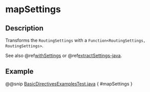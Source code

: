 <a id="mapsettings-java"></a>
# mapSettings

## Description

Transforms the `RoutingSettings` with a `Function<RoutingSettings, RoutingSettings>`.

See also @ref[withSettings](withSettings.md#withsettings-java) or @ref[extractSettings-java](extractSettings.md#extractsettings-java).

## Example

@@snip [BasicDirectivesExamplesTest.java](../../../../../../../test/java/docs/http/javadsl/server/directives/BasicDirectivesExamplesTest.java) { #mapSettings }